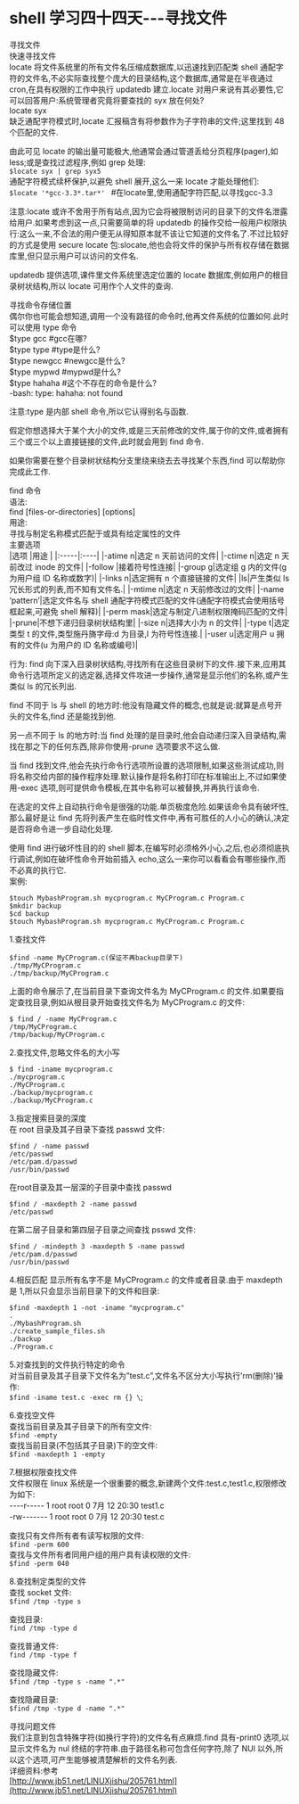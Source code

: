 # shell 学习四十四天---寻找文件

寻找文件  
快速寻找文件  
locate 将文件系统里的所有文件名压缩成数据库,以迅速找到匹配类 shell 通配字符的文件名,不必实际查找整个庞大的目录结构,这个数据库,通常是在半夜通过 cron,在具有权限的工作中执行 updatedb 建立.locate 对用户来说有其必要性,它可以回答用户:系统管理者究竟将要查找的 syx 放在何处?  
locate syx  
缺乏通配字符模式时,locate 汇报稿含有将参数作为子字符串的文件;这里找到 48 个匹配的文件.  
 
由此可见 locate 的输出量可能极大,他通常会通过管道丢给分页程序(pager),如 less;或是查找过滤程序,例如 grep 处理:  
```$locate syx | grep syx5```  
通配字符模式续杯保护,以避免 shell 展开,这么一来 locate 才能处理他们:  
```$locate '*gcc-3.3*.tar*' ```          #在locate里,使用通配字符匹配,以寻找gcc-3.3
 
注意:locate 或许不舍用于所有站点,因为它会将被限制访问的目录下的文件名泄露给用户.如果考虑到这一点,只需要简单的将 updatedb 的操作交给一般用户权限执行:这么一来,不合法的用户便无从得知原本就不该让它知道的文件名了.不过比较好的方式是使用 secure locate 包:slocate,他也会将文件的保护与所有权存储在数据库里,但只显示用户可以访问的文件名.  
 
updatedb 提供选项,课件里文件系统里选定位置的 locate 数据库,例如用户的根目录树状结构,所以 locate 可用作个人文件的查询.  
 
寻找命令存储位置  
偶尔你也可能会想知道,调用一个没有路径的命令时,他再文件系统的位置如何.此时可以使用 type 命令  
$type gcc #gcc在哪?  
$type type #type是什么?  
$type newgcc #newgcc是什么?   
$type mypwd #mypwd是什么?  
$type hahaha #这个不存在的命令是什么?  
-bash: type: hahaha: not found  
 
注意:type 是内部 shell 命令,所以它认得别名与函数.  
 
 
 
假定你想选择大于某个大小的文件,或是三天前修改的文件,属于你的文件,或者拥有三个或三个以上直接链接的文件,此时就会用到 find 命令.  
 
如果你需要在整个目录树状结构分支里绕来绕去去寻找某个东西,find 可以帮助你完成此工作.  
 
find 命令  
语法:  
find [files-or-directories] [options]  
用途:  
寻找与制定名称模式匹配于或具有给定属性的文件  
主要选项  
|选项 |用途 |
|:-----|:----|
|-atime n|选定 n 天前访问的文件|
|-ctime n|选定 n 天前改过 inode 的文件|
|-follow |接着符号性连接|
|-group g|选定组 g 内的文件(g 为用户组 ID 名称或数字)|
|-links n|选定拥有 n 个直接链接的文件|
|ls|产生类似 ls 冗长形式的列表,而不知有文件名.|
|-mtime n|选定 n 天前修改过的文件|
|-name ‘pattern’|选定文件名与 shell 通配字符模式匹配的文件(通配字符模式会使用括号框起来,可避免 shell 解释)|
|-perm mask|选定与制定八进制权限掩码匹配的文件|
|-prune|不想下递归目录树状结构里|
|-size n|选择大小为 n 的文件|
|-type t|选定类型 t 的文件,类型施丹旖字母:d 为目录,l 为符号性连接.|
|-user u|选定用户 u 拥有的文件(u 为用户的 ID 名称或编号)|
 
行为:
find 向下深入目录树状结构,寻找所有在这些目录树下的文件.接下来,应用其命令行选项所定义的选定器,选择文件攻进一步操作,通常是显示他们的名称,或产生类似 ls 的冗长列出.
 
find 不同于 ls 与 shell 的地方时:他没有隐藏文件的概念,也就是说:就算是点号开头的文件名,find 还是能找到他.
 
另一点不同于 ls 的地方时:当 find 处理的是目录时,他会自动递归深入目录结构,需找在那之下的任何东西,除非你使用-prune 选项要求不这么做.
 
当 find 找到文件,他会先执行命令行选项所设置的选项限制,如果这些测试成功,则将名称交给内部的操作程序处理.默认操作是将名称打印在标准输出上,不过如果使用-exec 选项,则可提供命令模板,在其中名称可以被替换,并再执行该命令.
 
在选定的文件上自动执行命令是很强的功能.单页极度危险.如果该命令具有破坏性,那么最好是让 find 先将列表产生在临时性文件中,再有可胜任的人小心的确认,决定是否将命令进一步自动化处理.
 
使用 find 进行破坏性目的的 shell 脚本,在编写时必须格外小心,之后,也必须彻底执行调试,例如在破坏性命令开始前插入 echo,这么一来你可以看看会有哪些操作,而不必真的执行它.  
案例:  

```
$touch MybashProgram.sh mycprogram.c MyCProgram.c Program.c   
$mkdir backup  
$cd backup  
$touch MybashProgram.sh mycprogram.c MyCProgram.c Program.c   
```
 
1.查找文件  

```
$find -name MyCProgram.c(保证不再backup目录下)  
./tmp/MyCProgram.c  
./tmp/backup/MyCProgram.c  
```

上面的命令展示了,在当前目录下查询文件名为 MyCProgram.c 的文件.如果要指定查找目录,例如从根目录开始查找文件名为 MyCProgram.c 的文件:  

```
$ find / -name MyCProgram.c   
/tmp/MyCProgram.c  
/tmp/backup/MyCProgram.c  
```

2.查找文件,忽略文件名的大小写  

```
$ find -iname mycprogram.c   
./mycprogram.c  
./MyCProgram.c  
./backup/mycprogram.c  
./backup/MyCProgram.c  
```
 
3.指定搜索目录的深度  
在 root 目录及其子目录下查找 passwd 文件:  

```
$find / -name passwd  
/etc/passwd  
/etc/pam.d/passwd  
/usr/bin/passwd  
```
 
在root目录及其一层深的子目录中查找 passwd  

```
$find / -maxdepth 2 -name passwd  
/etc/passwd  
```
 
在第二层子目录和第四层子目录之间查找 psswd 文件:  

```
$find / -mindepth 3 -maxdepth 5 -name passwd  
/etc/pam.d/passwd  
/usr/bin/passwd  
```
 
4.相反匹配
显示所有名字不是 MyCProgram.c 的文件或者目录.由于 maxdepth 是 1,所以只会显示当前目录下的文件和目录:  

```
$find -maxdepth 1 -not -iname "mycprogram.c"  
.  
./MybashProgram.sh  
./create_sample_files.sh  
./backup  
./Program.c  
```

5.对查找到的文件执行特定的命令  
对当前目录及其子目录下文件名为”test.c”,文件名不区分大小写执行’rm(删除)’操作:  
```$find -iname test.c -exec rm {} \```;
 
6.查找空文件  
查找当前目录及其子目录下的所有空文件:  
```$find -empty```  
查找当前目录(不包括其子目录)下的空文件:  
```$find -maxdepth 1 -empty```
 
7.根据权限查找文件  
文件权限在 linux 系统是一个很重要的概念,新建两个文件:test.c,test1.c,权限修改为如下:  
----r----- 1 root root      0 7月  12 20:30 test1.c  
-rw------- 1 root root      0 7月  12 20:30 test.c  
 
查找只有文件所有者有读写权限的文件:  
```$find -perm 600```  
查找与文件所有者同用户组的用户具有读权限的文件:  
```$find -perm 040```  
 
8.查找制定类型的文件  
查找 socket 文件:  
```$find /tmp -type s```  
 
查找目录:  
```find /tmp -type d```  
 
查找普通文件:  
```find /tmp -type f```
 
查找隐藏文件:  
```$find /tmp -type s -name ".*"```  
 
查找隐藏目录:  
```$find /tmp -type d -name ".*"```  
 
 
寻找问题文件  
我们注意到包含特殊字符(如换行字符)的文件名有点麻烦.find 具有-print0 选项,以显示文件名为 nul 终结的字符串.由于路径名称可包含任何字符,除了 NUl 以外,所以这个选项,可产生能够被清楚解析的文件名列表.  
详细资料:参考  
[http://www.jb51.net/LINUXjishu/205761.html](http://www.jb51.net/LINUXjishu/205761.html)